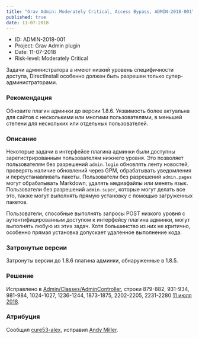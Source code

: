 ```yaml
---
title: "Grav Admin: Moderately Critical, Access Bypass, ADMIN-2018-001"
published: true
date: 11-07-2018
---
```


- ID: ADMIN-2018-001
- Project: Grav Admin plugin
- Date: 11-07-2018
- Risk-level: Moderately Critical

Задачи администратора a имеют низкий уровень специфичности доступа, DirectInstall особенно должен быть разрешен только супер-администраторами.

### Рекомендация

Обновите плагин админки до версии 1.8.6. Уязвимость более актуальна для сайтов с несколькими или многими пользователями, в меньшей степени для нескольких или отдельных пользователей.

### Описание

Некоторые задачи в интерфейсе плагина админки были доступны зарегистрированным пользователям нижнего уровня. Это позволяет пользователям без разрешений `admin.login` обновлять ленту новостей, проверять наличие обновлений через GPM, обрабатывать уведомления и переустанавливать пакеты. Пользователи без разрешений `admin.pages` могут обрабатывать Markdown, удалять медиафайлы или менять язык. Пользователи без разрешений `admin.super`, которые могут делать все это, также могут выполнять прямую установку с помощью загруженных пакетов.

Пользователи, способные выполнять запросы POST низкого уровня с аутентифицированным доступом к интерфейсу плагина админки, могут выполнять любую из этих задач. Хотя большинство из них не критично, особенно прямая установка допускает удаленное выполнение кода.

### Затронутые версии

Затронуты версии до 1.8.6 плагина админки, обнаруженные в 1.8.5.

### Решение

Исправлено в [Admin/Classes/AdminController](https://github.com/getgrav/grav-plugin-admin/blob/e87217a2426864669cc63740620f5bd702860874/classes/admincontroller.php), строки 879-882, 931-934, 981-984, 1024-1027, 1236-1244, 1873-1875, 2202-2205, 2231-2280 [11 июля 2018](https://github.com/getgrav/grav-plugin-admin/commit/e87217a2426864669cc63740620f5bd702860874).


### Атрибуция

Сообщил [cure53-alex](https://github.com/cure53-alex), исправил [Andy Miller](https://github.com/rhukster).